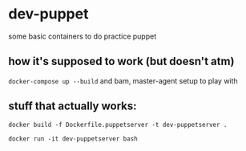 # dev-puppet
some basic containers to do practice puppet

## how it's supposed to work (but doesn't atm)
`docker-compose up --build`
and bam, master-agent setup to play with

## stuff that actually works:
`docker build -f Dockerfile.puppetserver -t dev-puppetserver .`

`docker run -it dev-puppetserver bash`

